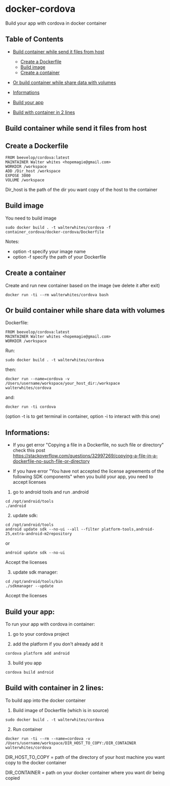 # docker-cordova
Build your app with cordova in docker container

## Table of Contents

* [Build container while send it files from host](#build-container-while-send-it-files-from-host)
  * [Create a Dockerfile](#create-a-dockerfile)
  * [Build image](#build-image)
  * [Create a container](#create-a-container)

* [Or build container while share data with volumes](#or-build-container-while-share-data-with-volumes)

* [Informations](#informations)
* [Build your app](#build-your-app)
* [Build with container in 2 lines](#build-with-container-in-2-lines)


## Build container while send it files from host

## Create a Dockerfile

```
FROM beevelop/cordova:latest
MAINTAINER Walter whites <hopemagie@gmail.com>
WORKDIR /workspace
ADD /Dir_host /workspace
EXPOSE 3000
VOLUME /workspace
```

Dir_host is the path of the dir you want copy of the host to the container

## Build image

You need to build image

```
sudo docker build . -t walterwhites/cordova -f container_cordova/docker-cordova/Dockerfile
```

Notes:
  - option -t specify your image name
  - option -f specify the path of your Dockerfile


## Create a container

Create and run new container based on the image (we delete it after exit)

```
docker run -ti --rm walterwhites/cordova bash
```


## Or build container while share data with volumes

Dockerfile:

```
FROM beevelop/cordova:latest
MAINTAINER Walter whites <hopemagie@gmail.com>
WORKDIR /workspace
```

Run:

```
sudo docker build . -t walterwhites/cordova
```

then:

```
docker run --name=cordova -v /Users/username/workspace/your_host_dir:/workspace walterwhites/cordova
```

and:

```
docker run -ti cordova
```

(option -t is to get terminal in container, option -i to interact with this one)



## Informations: 

  - If you get error "Copying a file in a Dockerfile, no such file or directory" check this post https://stackoverflow.com/questions/32997269/copying-a-file-in-a-dockerfile-no-such-file-or-directory
  
  - If you have error "You have not accepted the license agreements of the following SDK components" when you build your app, you need to accept licenses
  
  
1) go to android tools and run .android

```
cd /opt/android/tools 
./android
```


2) update sdk:

```
cd /opt/android/tools 
android update sdk --no-ui --all --filter platform-tools,android-25,extra-android-m2repository
```

or

```
android update sdk --no-ui
```

Accept the licenses


3) update sdk manager:
```
cd /opt/android/tools/bin
./sdkmanager --update
```

Accept the licenses


## Build your app: 

To run your app with cordova in container:

1) go to your cordova project

2) add the platform if you don't already add it

```
cordova platform add android
```

3) build you app

```
cordova build android
```


## Build with container in 2 lines: 

To build app into the docker container

1) Build image of Dockerfile (which is in source)

```
sudo docker build . -t walterwhites/cordova
```

2) Run container

```
docker run -ti --rm --name=cordova -v /Users/username/workspace/DIR_HOST_TO_COPY:/DIR_CONTAINER walterwhites/cordova
```

DIR_HOST_TO_COPY = path of the directory of your host machine you want copy to the docker container

DIR_CONTAINER = path on your docker container where you want dir being copied